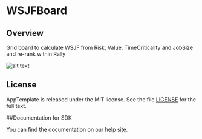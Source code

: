 WSJFBoard
=========================

## Overview
Grid board to calculate WSJF from Risk, Value, TimeCriticality and JobSize and re-rank within Rally

![alt text](https://github.com/nikantonelli/WSJFBoard/blob/master/images/Overview.tiff)

## License

AppTemplate is released under the MIT license.  See the file [LICENSE](./LICENSE) for the full text.

##Documentation for SDK

You can find the documentation on our help [site.](https://help.rallydev.com/apps/2.0rc3/doc/)

